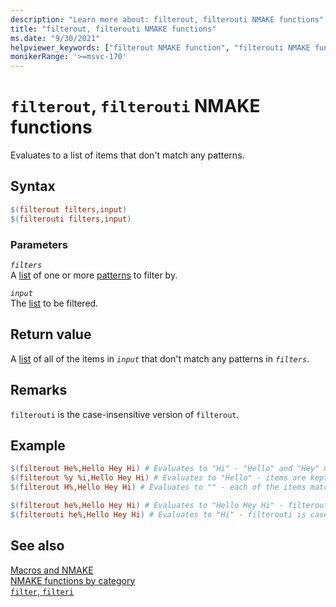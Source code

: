 ```yaml
---
description: "Learn more about: filterout, filterouti NMAKE functions"
title: "filterout, filterouti NMAKE functions"
ms.date: "9/30/2021"
helpviewer_keywords: ["filterout NMAKE function", "filterouti NMAKE function", "NMAKE function, filterout", "NMAKE function, filterouti"]
monikerRange: '>=msvc-170'
---
```

# `filterout`, `filterouti` NMAKE functions

Evaluates to a list of items that don't match any patterns.

## Syntax

```makefile
$(filterout filters,input)
$(filterouti filters,input)
```

### Parameters

*`filters`*\
A [list](using-an-nmake-macro.md#function-list-syntax) of one or more [patterns](using-an-nmake-macro.md#function-pattern-syntax) to filter by.

*`input`*\
The [list](using-an-nmake-macro.md#function-list-syntax) to be filtered.

## Return value

A [list](using-an-nmake-macro.md#function-list-syntax) of all of the items in *`input`* that don't match any patterns in *`filters`*.

## Remarks

`filterouti` is the case-insensitive version of `filterout`.

## Example

```makefile
$(filterout He%,Hello Hey Hi) # Evaluates to "Hi" - "Hello" and "Hey" match the filter
$(filterout %y %i,Hello Hey Hi) # Evaluates to "Hello" - items are kept if they don't match any filters, "Hey" and "Hi" each match one filter
$(filterout H%,Hello Hey Hi) # Evaluates to "" - each of the items matched the filter

$(filterout he%,Hello Hey Hi) # Evaluates to "Hello Hey Hi" - filterout is case-sensitive
$(filterouti he%,Hello Hey Hi) # Evaluates to "Hi" - filterouti is case-insensitive
```

## See also

[Macros and NMAKE](macros-and-nmake.md)\
[NMAKE functions by category](using-an-nmake-macro.md#functions-by-category)\
[`filter`, `filteri`](nmake-function-filter.md)
